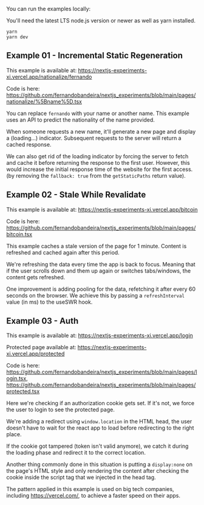 You can run the examples locally:

You'll need the latest LTS node.js version or newer as well as yarn installed.

```
yarn
yarn dev
```

## Example 01 - Incremental Static Regeneration

This example is available at: https://nextjs-experiments-xi.vercel.app/nationalize/fernando

Code is here: https://github.com/fernandobandeira/nextjs_experiments/blob/main/pages/nationalize/%5Bname%5D.tsx

You can replace ```fernando``` with your name or another name. This example uses an API to predict the nationality of the name provided.

When someone requests a new name, it'll generate a new page and display a (loading...) indicator. Subsequent requests to the server will return a cached response.

We can also get rid of the loading indicator by forcing the server to fetch and cache it before returning the response to the first user. However, this would increase the initial response time of the website for the first access. (by removing the ``` fallback: true ``` from the ``` getStaticPaths ``` return value).

## Example 02 - Stale While Revalidate

This example is available at: https://nextjs-experiments-xi.vercel.app/bitcoin

Code is here: https://github.com/fernandobandeira/nextjs_experiments/blob/main/pages/bitcoin.tsx

This example caches a stale version of the page for 1 minute. Content is refreshed and cached again after this period.

We're refreshing the data every time the app is back to focus. Meaning that if the user scrolls down and them up again or switches tabs/windows, the content gets refreshed.

One improvement is adding pooling for the data, refetching it after every 60 seconds on the browser. We achieve this by passing a ``` refreshInterval ``` value (in ms) to the useSWR hook.

## Example 03 - Auth

This example is available at: https://nextjs-experiments-xi.vercel.app/login

Protected page available at: https://nextjs-experiments-xi.vercel.app/protected

Code is here: https://github.com/fernandobandeira/nextjs_experiments/blob/main/pages/login.tsx, https://github.com/fernandobandeira/nextjs_experiments/blob/main/pages/protected.tsx

Here we're checking if an authorization cookie gets set. If it's not, we force the user to login to see the protected page.

We're adding a redirect using ``` window.location ``` in the HTML head, the user doesn't have to wait for the react app to load before redirecting to the right place.

If the cookie got tampered (token isn't valid anymore), we catch it during the loading phase and redirect it to the correct location.

Another thing commonly done in this situation is putting a ``` display:none ``` on the page's HTML style and only rendering the content after checking the cookie inside the script tag that we injected in the head tag.

The pattern applied in this example is used on big tech companies, including https://vercel.com/, to achieve a faster speed on their apps.
